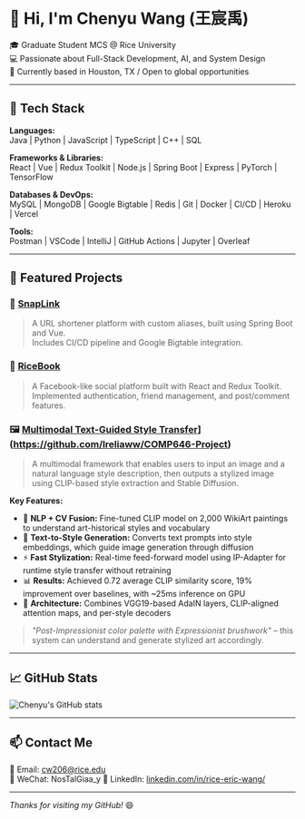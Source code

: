 # 👋 Hi, I'm Chenyu Wang (王宸禹)

🎓 Graduate Student MCS @ Rice University  
💻 Passionate about Full-Stack Development, AI, and System Design  
📍 Currently based in Houston, TX / Open to global opportunities

---

## 🔧 Tech Stack

**Languages:**  
Java | Python | JavaScript | TypeScript | C++ | SQL  

**Frameworks & Libraries:**  
React | Vue | Redux Toolkit | Node.js | Spring Boot | Express | PyTorch | TensorFlow

**Databases & DevOps:**  
MySQL | MongoDB | Google Bigtable | Redis | Git | Docker | CI/CD | Heroku | Vercel

**Tools:**  
Postman | VSCode | IntelliJ | GitHub Actions | Jupyter | Overleaf  

---

## 🌟 Featured Projects

### 🔗 [SnapLink](https://github.com/Ireliaww/Comp_539_Project_Group1)
> A URL shortener platform with custom aliases, built using Spring Boot and Vue.  
> Includes CI/CD pipeline and Google Bigtable integration.

### 📘 [RiceBook](https://github.com/Ireliaww/RiceBook)  
> A Facebook-like social platform built with React and Redux Toolkit.  
> Implemented authentication, friend management, and post/comment features.

### 🖼️ [Multimodal Text-Guided Style Transfer](https://github.com/your-username/COMP646-Multimodal-StyleTransfer)](https://github.com/Ireliaww/COMP646-Project)
> A multimodal framework that enables users to input an image and a natural language style description, then outputs a stylized image using CLIP-based style extraction and Stable Diffusion.

**Key Features:**
- 🧠 **NLP + CV Fusion:** Fine-tuned CLIP model on 2,000 WikiArt paintings to understand art-historical styles and vocabulary  
- 🎨 **Text-to-Style Generation:** Converts text prompts into style embeddings, which guide image generation through diffusion  
- ⚡ **Fast Stylization:** Real-time feed-forward model using IP-Adapter for runtime style transfer without retraining  
- 📊 **Results:** Achieved 0.72 average CLIP similarity score, 19% improvement over baselines, with ~25ms inference on GPU  
- 🧪 **Architecture:** Combines VGG19-based AdaIN layers, CLIP-aligned attention maps, and per-style decoders

> _"Post-Impressionist color palette with Expressionist brushwork"_ – this system can understand and generate stylized art accordingly.

---

## 📈 GitHub Stats

![Chenyu's GitHub stats](https://github-readme-stats.vercel.app/api?username=Ireliaww&show_icons=true&theme=default)

---

## 📫 Contact Me

📮 Email: cw206@rice.edu  
📱 WeChat:  NosTalGiaa_y
🔗 LinkedIn: [linkedin.com/in/rice-eric-wang/](https://www.linkedin.com/in/rice-eric-wang/)

---

_Thanks for visiting my GitHub!_ 😄
